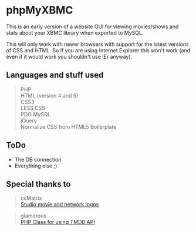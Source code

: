 # phpMyXBMC  
This is an early version of a website GUI for viewing movies/shows and stats about your XBMC library when exported to MySQL.  

This will only work with newer browsers with support for the latest versions of CSS and HTML. 
So if you are using Internet Explorer this won't work (and even if it would work you shouldn't use IEr anyway).

## Languages and stuff used  
> PHP  
> HTML (version 4 and 5)  
> CSS3  
> LESS CSS  
> PDO MySQL  
> jQuery  
> Normalize CSS from HTML5 Boilerplate  

## ToDo  
* The DB connection  
* Everything else ;)  

## Special thanks to  
> ccMatrix  
> [Studio movie and network logos](https://github.com/ccMatrix/StudioLogos)  

> glamorous  
> [PHP Class for using TMDB API](https://github.com/glamorous/TMDb-PHP-API)  
